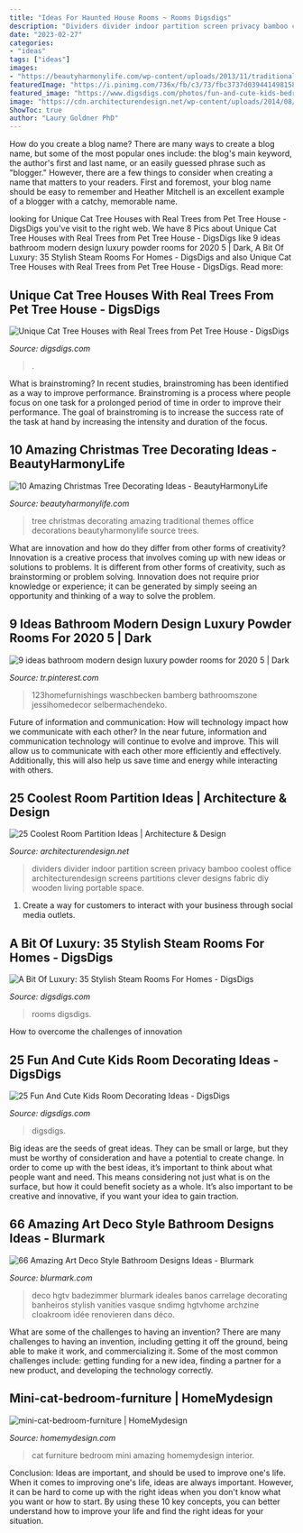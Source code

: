 ```yaml
---
title: "Ideas For Haunted House Rooms ~ Rooms Digsdigs"
description: "Dividers divider indoor partition screen privacy bamboo coolest office architecturendesign screens partitions clever designs fabric diy wooden living portable space"
date: "2023-02-27"
categories:
- "ideas"
tags: ["ideas"]
images:
- "https://beautyharmonylife.com/wp-content/uploads/2013/11/traditional-.jpg"
featuredImage: "https://i.pinimg.com/736x/fb/c3/73/fbc3737d039441498158449287c0943e.jpg"
featured_image: "https://www.digsdigs.com/photos/fun-and-cute-kids-bedroom-designs-14.jpg"
image: "https://cdn.architecturendesign.net/wp-content/uploads/2014/08/2239.jpg"
ShowToc: true
author: "Laury Goldner PhD"
---
```



How do you create a blog name?
There are many ways to create a blog name, but some of the most popular ones include: the blog's main keyword, the author's first and last name, or an easily guessed phrase such as "blogger." However, there are a few things to consider when creating a name that matters to your readers. First and foremost, your blog name should be easy to remember and Heather Mitchell is an excellent example of a blogger with a catchy, memorable name.

	

		
looking for Unique Cat Tree Houses with Real Trees from Pet Tree House - DigsDigs you've visit to the right web. We have 8 Pics about Unique Cat Tree Houses with Real Trees from Pet Tree House - DigsDigs like 9 ideas bathroom modern design luxury powder rooms for 2020 5 | Dark, A Bit Of Luxury: 35 Stylish Steam Rooms For Homes - DigsDigs and also Unique Cat Tree Houses with Real Trees from Pet Tree House - DigsDigs. Read more:
		
    
## Unique Cat Tree Houses With Real Trees From Pet Tree House - DigsDigs

<img loading=lazy src="https://www.digsdigs.com/photos/Unique-Cat-Tree-Houses-from-Pet-Tree-House-9.jpg" onerror="this.onerror=null;this.src='https://tse1.mm.bing.net/th?id=OIP.1o-DnICyHK2idzpznmpjSgAAAA&amp;pid=15.1';" alt="Unique Cat Tree Houses with Real Trees from Pet Tree House - DigsDigs">

_Source: digsdigs.com_

>. 

	

What is brainstroming?
In recent studies, brainstroming has been identified as a way to improve performance. Brainstroming is a process where people focus on one task for a prolonged period of time in order to improve their performance. The goal of brainstroming is to increase the success rate of the task at hand by increasing the intensity and duration of the focus.

    
## 10 Amazing Christmas Tree Decorating Ideas - BeautyHarmonyLife

<img loading=lazy src="https://beautyharmonylife.com/wp-content/uploads/2013/11/traditional-.jpg" onerror="this.onerror=null;this.src='https://tse2.mm.bing.net/th?id=OIP.UJEixgty-ME6V9j55zSqYgAAAA&amp;pid=15.1';" alt="10 Amazing Christmas Tree Decorating Ideas - BeautyHarmonyLife">

_Source: beautyharmonylife.com_

>tree christmas decorating amazing traditional themes office decorations beautyharmonylife source trees. 

	

What are innovation and how do they differ from other forms of creativity?
Innovation is a creative process that involves coming up with new ideas or solutions to problems. It is different from other forms of creativity, such as brainstorming or problem solving. Innovation does not require prior knowledge or experience; it can be generated by simply seeing an opportunity and thinking of a way to solve the problem.

    
## 9 Ideas Bathroom Modern Design Luxury Powder Rooms For 2020 5 | Dark

<img loading=lazy src="https://i.pinimg.com/736x/fb/c3/73/fbc3737d039441498158449287c0943e.jpg" onerror="this.onerror=null;this.src='https://tse3.mm.bing.net/th?id=OIP.QjP_FnYdk4DMBm0isBchYgHaLH&amp;pid=15.1';" alt="9 ideas bathroom modern design luxury powder rooms for 2020 5 | Dark">

_Source: tr.pinterest.com_

>123homefurnishings waschbecken bamberg bathroomszone jessihomedecor selbermachendeko. 

	

Future of information and communication: How will technology impact how we communicate with each other?
In the near future, information and communication technology will continue to evolve and improve. This will allow us to communicate with each other more efficiently and effectively. Additionally, this will also help us save time and energy while interacting with others.

    
## 25 Coolest Room Partition Ideas | Architecture &amp; Design

<img loading=lazy src="https://cdn.architecturendesign.net/wp-content/uploads/2014/08/2239.jpg" onerror="this.onerror=null;this.src='https://tse1.mm.bing.net/th?id=OIP.ecpa_7Gskj2Q6siJYP2MYQAAAA&amp;pid=15.1';" alt="25 Coolest Room Partition Ideas | Architecture &amp; Design">

_Source: architecturendesign.net_

>dividers divider indoor partition screen privacy bamboo coolest office architecturendesign screens partitions clever designs fabric diy wooden living portable space. 

	

1. Create a way for customers to interact with your business through social media outlets.

    
## A Bit Of Luxury: 35 Stylish Steam Rooms For Homes - DigsDigs

<img loading=lazy src="https://www.digsdigs.com/photos/stylish-steam-rooms-for-homes-17.jpg" onerror="this.onerror=null;this.src='https://tse3.mm.bing.net/th?id=OIP.B3j2V2ZvW8WA5CzM8FEMhwHaJ3&amp;pid=15.1';" alt="A Bit Of Luxury: 35 Stylish Steam Rooms For Homes - DigsDigs">

_Source: digsdigs.com_

>rooms digsdigs. 

	

How to overcome the challenges of innovation
 

    
## 25 Fun And Cute Kids Room Decorating Ideas - DigsDigs

<img loading=lazy src="https://www.digsdigs.com/photos/fun-and-cute-kids-bedroom-designs-14.jpg" onerror="this.onerror=null;this.src='https://tse1.mm.bing.net/th?id=OIP.WsRv-lLDdwN-FuLoIqRSgQHaJ4&amp;pid=15.1';" alt="25 Fun And Cute Kids Room Decorating Ideas - DigsDigs">

_Source: digsdigs.com_

>digsdigs. 

	

Big ideas are the seeds of great ideas. They can be small or large, but they must be worthy of consideration and have a potential to create change. In order to come up with the best ideas, it’s important to think about what people want and need. This means considering not just what is on the surface, but how it could benefit society as a whole. It’s also important to be creative and innovative, if you want your idea to gain traction.

    
## 66 Amazing Art Deco Style Bathroom Designs Ideas - Blurmark

<img loading=lazy src="https://www.blurmark.com/wp-content/uploads/2017/01/Powder-Room-Featuring-a-Black-Tile-Wall-Art-Deco-Style-Bathroom-Design.jpg" onerror="this.onerror=null;this.src='https://tse4.mm.bing.net/th?id=OIP.5ujKASt5w3naZ4Dd9T8uvwHaLH&amp;pid=15.1';" alt="66 Amazing Art Deco Style Bathroom Designs Ideas - Blurmark">

_Source: blurmark.com_

>deco hgtv badezimmer blurmark ideales banos carrelage decorating banheiros stylish vanities vasque sndimg hgtvhome archzine cloakroom idée renovieren dans déco. 

	

What are some of the challenges to having an invention?
There are many challenges to having an invention, including getting it off the ground, being able to make it work, and commercializing it. Some of the most common challenges include: getting funding for a new idea, finding a partner for a new product, and developing the technology correctly.

    
## Mini-cat-bedroom-furniture | HomeMydesign

<img loading=lazy src="https://homemydesign.com/wp-content/uploads/2015/03/mini-cat-bedroom-furniture.jpg" onerror="this.onerror=null;this.src='https://tse3.mm.bing.net/th?id=OIP.XpxGJknsrMnUVuT9eyOqQwHaKH&amp;pid=15.1';" alt="mini-cat-bedroom-furniture | HomeMydesign">

_Source: homemydesign.com_

>cat furniture bedroom mini amazing homemydesign interior. 

	

Conclusion: Ideas are important, and should be used to improve one's life.
When it comes to improving one's life, ideas are always important. However, it can be hard to come up with the right ideas when you don't know what you want or how to start. By using these 10 key concepts, you can better understand how to improve your life and find the right ideas for your situation.

